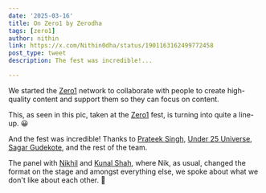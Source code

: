 ```yaml
---
date: '2025-03-16'
title: On Zero1 by Zerodha
tags: [zero1]
author: nithin
link: https://x.com/Nithin0dha/status/1901163162499772458
post_type: tweet
description: The fest was incredible!...

---
```


We started the [Zero1](https://x.com/Zero1ByZerodha) network to collaborate with people to create high-quality content and support them so they can focus on content. 

This, as seen in this pic, taken at the [Zero1](https://x.com/Zero1ByZerodha) fest, is turning into quite a line-up. 😀 

And the fest was incredible! Thanks to [Prateek Singh](https://x.com/PrateekLearnapp), [Under 25 Universe](https://x.com/under25universe), [Sagar Gudekote](https://x.com/SagarHerodha), and the rest of the team.

The panel with [Nikhil](https://x.com/nikhilkamathcio) and [Kunal Shah](https://x.com/kunalb11), where Nik, as usual, changed the format on the stage and amongst everything else, we spoke about what we don't like about each other. 😬

